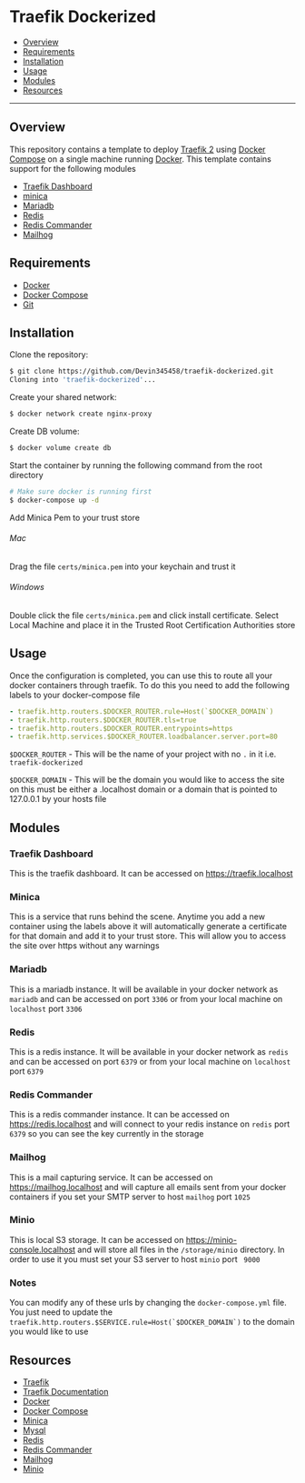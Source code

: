 # Traefik Dockerized

- [Overview](#overview)
- [Requirements](#requirements)
- [Installation](#installation)
- [Usage](#usage)
- [Modules](#modules)
- [Resources](#resources)

---

## Overview

This repository contains a template to deploy [Traefik 2](https://containo.us/traefik/) using [Docker Compose](https://docs.docker.com/compose/) on a single machine running [Docker](https://www.docker.com/). This template contains support for the following modules 
 - [Traefik Dashboard](#traefik-dashboard)
 - [minica](#minica)
 - [Mariadb](#mariadb)
 - [Redis](#redis)
 - [Redis Commander](#redis-commander)
 - [Mailhog](#mailhog)

## Requirements

- [Docker](https://www.docker.com/)
- [Docker Compose](https://docs.docker.com/compose/)
- [Git](https://git-scm.com/)

## Installation

Clone the repository:

```sh
$ git clone https://github.com/Devin345458/traefik-dockerized.git
Cloning into 'traefik-dockerized'...
```

Create your shared network:

```sh
$ docker network create nginx-proxy
```

Create DB volume:

```sh
$ docker volume create db
```

Start the container by running the following command from the root directory

```sh
# Make sure docker is running first
$ docker-compose up -d
```

Add Minica Pem to your trust store
###### Mac
Drag the file ```certs/minica.pem``` into your keychain and trust it

###### Windows
Double click the file ```certs/minica.pem``` and click install certificate. Select Local Machine and place it in the Trusted Root Certification Authorities store


## Usage

Once the configuration is completed, you can use this to route all your docker containers through traefik. To do this you need to add the following labels to your docker-compose file

```yaml
- traefik.http.routers.$DOCKER_ROUTER.rule=Host(`$DOCKER_DOMAIN`)
- traefik.http.routers.$DOCKER_ROUTER.tls=true
- traefik.http.routers.$DOCKER_ROUTER.entrypoints=https
- traefik.http.services.$DOCKER_ROUTER.loadbalancer.server.port=80
```

``$DOCKER_ROUTER`` - This will be the name of your project with no `.` in it i.e. ``traefik-dockerized``

``$DOCKER_DOMAIN`` - This will be the domain you would like to access the site on this must be either a .localhost domain or a domain that is pointed to 127.0.0.1 by your hosts file


## Modules

### Traefik Dashboard

This is the traefik dashboard. It can be accessed on https://traefik.localhost

### Minica

This is a service that runs behind the scene. Anytime you add a new container using the labels above it will automatically generate a certificate for that domain and add it to your trust store. This will allow you to access the site over https without any warnings

### Mariadb

This is a mariadb instance. It will be available in your docker network as ``mariadb`` and can be accessed on port ``3306`` or from your local machine on ``localhost`` port ``3306``

### Redis

This is a redis instance. It will be available in your docker network as ``redis`` and can be accessed on port ``6379`` or from your local machine on ``localhost`` port ``6379``

### Redis Commander

This is a redis commander instance. It can be accessed on https://redis.localhost and will connect to your redis instance on ``redis`` port ``6379`` so you can see the key currently in the storage

### Mailhog

This is a mail capturing service. It can be accessed on https://mailhog.localhost and will capture all emails sent from your docker containers if you set your SMTP server to host ``mailhog`` port ``1025``

### Minio

This is local S3 storage. It can be accessed on https://minio-console.localhost and will store all files in the ``/storage/minio`` directory. In order to use it you must set your S3 server to host ``minio`` port `` 9000``

### Notes
You can modify any of these urls by changing the ``docker-compose.yml`` file. You just need to update the ``traefik.http.routers.$SERVICE.rule=Host(`$DOCKER_DOMAIN`)`` to the domain you would like to use

## Resources

- [Traefik](https://containo.us/traefik/)
- [Traefik Documentation](https://docs.traefik.io/)
- [Docker](https://www.docker.com/)
- [Docker Compose](https://docs.docker.com/compose/)
- [Minica](https://github.com/bjornsnoen/minica-api/pkgs/container/minica-traefik-api)
- [Mysql](https://mariadb.com/)
- [Redis](https://redis.com/)
- [Redis Commander](https://github.com/joeferner/redis-commander)
- [Mailhog](https://github.com/mailhog/MailHog)
- [Minio](https://github.com/minio/minio)

